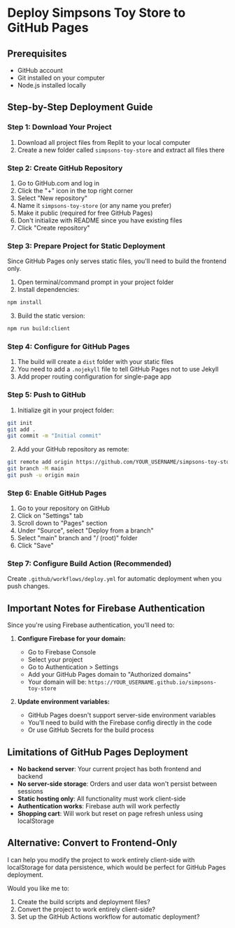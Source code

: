 # Deploy Simpsons Toy Store to GitHub Pages

## Prerequisites
- GitHub account
- Git installed on your computer
- Node.js installed locally

## Step-by-Step Deployment Guide

### Step 1: Download Your Project
1. Download all project files from Replit to your local computer
2. Create a new folder called `simpsons-toy-store` and extract all files there

### Step 2: Create GitHub Repository
1. Go to GitHub.com and log in
2. Click the "+" icon in the top right corner
3. Select "New repository"
4. Name it `simpsons-toy-store` (or any name you prefer)
5. Make it public (required for free GitHub Pages)
6. Don't initialize with README since you have existing files
7. Click "Create repository"

### Step 3: Prepare Project for Static Deployment
Since GitHub Pages only serves static files, you'll need to build the frontend only.

1. Open terminal/command prompt in your project folder
2. Install dependencies:
```bash
npm install
```

3. Build the static version:
```bash
npm run build:client
```

### Step 4: Configure for GitHub Pages
1. The build will create a `dist` folder with your static files
2. You need to add a `.nojekyll` file to tell GitHub Pages not to use Jekyll
3. Add proper routing configuration for single-page app

### Step 5: Push to GitHub
1. Initialize git in your project folder:
```bash
git init
git add .
git commit -m "Initial commit"
```

2. Add your GitHub repository as remote:
```bash
git remote add origin https://github.com/YOUR_USERNAME/simpsons-toy-store.git
git branch -M main
git push -u origin main
```

### Step 6: Enable GitHub Pages
1. Go to your repository on GitHub
2. Click on "Settings" tab
3. Scroll down to "Pages" section
4. Under "Source", select "Deploy from a branch"
5. Select "main" branch and "/ (root)" folder
6. Click "Save"

### Step 7: Configure Build Action (Recommended)
Create `.github/workflows/deploy.yml` for automatic deployment when you push changes.

## Important Notes for Firebase Authentication

Since you're using Firebase authentication, you'll need to:

1. **Configure Firebase for your domain:**
   - Go to Firebase Console
   - Select your project
   - Go to Authentication > Settings
   - Add your GitHub Pages domain to "Authorized domains"
   - Your domain will be: `https://YOUR_USERNAME.github.io/simpsons-toy-store`

2. **Update environment variables:**
   - GitHub Pages doesn't support server-side environment variables
   - You'll need to build with the Firebase config directly in the code
   - Or use GitHub Secrets for the build process

## Limitations of GitHub Pages Deployment

- **No backend server**: Your current project has both frontend and backend
- **No server-side storage**: Orders and user data won't persist between sessions
- **Static hosting only**: All functionality must work client-side
- **Authentication works**: Firebase auth will work perfectly
- **Shopping cart**: Will work but reset on page refresh unless using localStorage

## Alternative: Convert to Frontend-Only

I can help you modify the project to work entirely client-side with localStorage for data persistence, which would be perfect for GitHub Pages deployment.

Would you like me to:
1. Create the build scripts and deployment files?
2. Convert the project to work entirely client-side?
3. Set up the GitHub Actions workflow for automatic deployment?